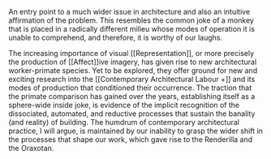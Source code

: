  An entry point to a much wider issue in architecture and also an intuitive affirmation of the problem. This resembles the common joke of a monkey that is placed in a radically different milieu whose modes of operation it is unable to comprehend, and therefore, it is worthy of our laughs.

The increasing importance of visual [[Representation]], or more precisely the production of [[Affect]]ive imagery, has given rise to new architectural worker-primate species. Yet to be explored, they offer ground for new and exciting research into the [[Contemporary Architectural Labour +]] and its modes of production that conditioned their occurrence.
The traction that the primate comparison has gained over the years, establishing itself as a sphere-wide inside joke, is evidence of the implicit recognition of the dissociated, automated, and reductive processes that sustain the banality (and reality) of building. The humdrum of contemporary architectural practice, I will argue, is maintained by our inability to grasp the wider shift in the processes that shape our work, which gave rise to the Renderilla and the Oraxotan.


